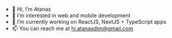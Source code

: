 - 👋 Hi, I’m Atanas
- 👀 I’m interested in web and mobile development
- 🌱 I’m currently working on ReactJS, NextJS + TypeScript apps
- 📫 You can reach me at hi.atanasdim@gmail.com

<!---
atanas-dim/atanas-dim is a ✨ special ✨ repository because its `README.md` (this file) appears on your GitHub profile.
You can click the Preview link to take a look at your changes.
--->
